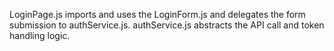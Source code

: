 LoginPage.js imports and uses the LoginForm.js and delegates the form submission to authService.js.
authService.js abstracts the API call and token handling logic.